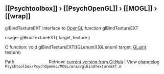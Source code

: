 ## [[Psychtoolbox]] &#8250; [[PsychOpenGL]] &#8250; [[MOGL]] &#8250; [[wrap]]

glBindTextureEXT  Interface to [OpenGL](OpenGL) function glBindTextureEXT  
  
usage:  glBindTextureEXT( target, texture )  
  
C function:  void glBindTextureEXT[(GLenum]((GLenum) target, [GLuint](GLuint) texture)  




<div class="code_header" style="text-align:right;">
  <span style="float:left;">Path&nbsp;&nbsp;</span> <span class="counter">Retrieve <a href=
  "https://raw.github.com/Psychtoolbox-3/Psychtoolbox-3/beta/Psychtoolbox/PsychOpenGL/MOGL/wrap/glBindTextureEXT.m">current version from GitHub</a> | View <a href=
  "https://github.com/Psychtoolbox-3/Psychtoolbox-3/commits/beta/Psychtoolbox/PsychOpenGL/MOGL/wrap/glBindTextureEXT.m">changelog</a></span>
</div>
<div class="code">
  <code>Psychtoolbox/PsychOpenGL/MOGL/wrap/glBindTextureEXT.m</code>
</div>

